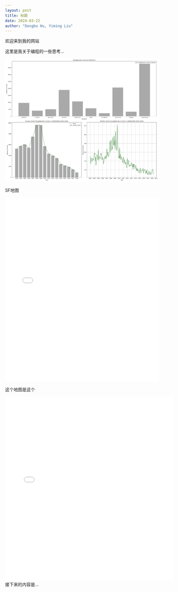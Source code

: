 ```yaml
---
layout: post
title: 标题
date: 2024-03-22
author: "Dongbo Hu, Yiming Liu"
---
```


欢迎来到我的网站

这里是我关于编程的一些思考...

![替代文本](/assets/image/Plot1.png)

SF地图
<iframe src="assets/image/SF_Drug_Arrests_HeatMap.html" height="600px" width="100%" style="border:none;" allowfullscreen="allowfullscreen"></iframe>

这个地图是这个
<iframe src="assets/image/interactive_plot.html" height="600px" width="110%" style="border:none;" allowfullscreen="allowfullscreen">
  
</iframe>
接下来的内容是...
